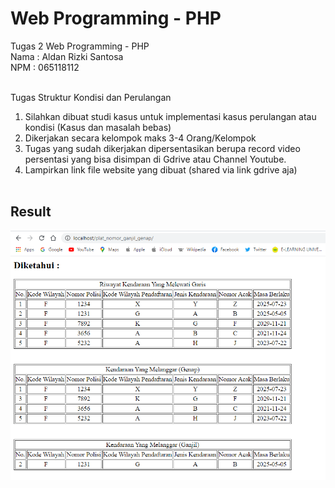 # Web Programming - PHP

Tugas 2 Web Programming - PHP <br/>
Nama : Aldan Rizki Santosa <br/>
NPM : 065118112 <br/><br/>

Tugas Struktur Kondisi dan Perulangan<br/>
1. Silahkan dibuat studi kasus untuk implementasi kasus perulangan atau kondisi (Kasus dan masalah bebas)<br/>
2. Dikerjakan secara kelompok maks 3-4 Orang/Kelompok<br/>
3. Tugas yang sudah dikerjakan dipersentasikan berupa record video persentasi yang bisa disimpan di Gdrive atau Channel Youtube.<br/>
4. Lampirkan link file website yang dibuat (shared via link gdrive aja)<br/><br/>

## Result
![Screenshoot](https://github.com/inialdan/UNPAK-Web-Programming-Plat-Nomor-Ganjil-Genap/blob/master/assets/screenshoot/Diketahui.png "Result")

